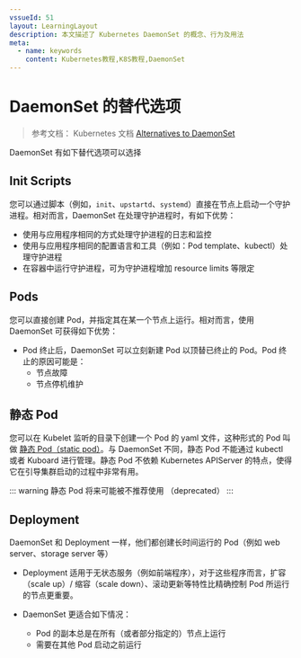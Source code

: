```yaml
---
vssueId: 51
layout: LearningLayout
description: 本文描述了 Kubernetes DaemonSet 的概念、行为及用法
meta:
  - name: keywords
    content: Kubernetes教程,K8S教程,DaemonSet
---
```


# DaemonSet 的替代选项

> 参考文档： Kubernetes 文档 [Alternatives to DaemonSet](https://kubernetes.io/docs/concepts/workloads/controllers/daemonset/#alternatives-to-daemonset)

<AdSenseTitle/>

DaemonSet 有如下替代选项可以选择

## Init Scripts

您可以通过脚本（例如，`init`、`upstartd`、`systemd`）直接在节点上启动一个守护进程。相对而言，DaemonSet 在处理守护进程时，有如下优势：

* 使用与应用程序相同的方式处理守护进程的日志和监控
* 使用与应用程序相同的配置语言和工具（例如：Pod template、kubectl）处理守护进程
* 在容器中运行守护进程，可为守护进程增加 resource limits 等限定

## Pods

您可以直接创建 Pod，并指定其在某一个节点上运行。相对而言，使用 DaemonSet 可获得如下优势：

* Pod 终止后，DaemonSet 可以立刻新建 Pod 以顶替已终止的 Pod。Pod 终止的原因可能是：
  * 节点故障
  * 节点停机维护

## 静态 Pod

您可以在 Kubelet 监听的目录下创建一个 Pod 的 yaml 文件，这种形式的 Pod 叫做 [静态 Pod（static pod）](https://kubernetes.io/docs/tasks/configure-pod-container/static-pod/)。与 DaemonSet 不同，静态 Pod 不能通过 kubectl 或者 Kuboard 进行管理。静态 Pod 不依赖 Kubernetes APIServer 的特点，使得它在引导集群启动的过程中非常有用。

::: warning
静态 Pod 将来可能被不推荐使用 （deprecated）
:::

## Deployment

DaemonSet 和 Deployment 一样，他们都创建长时间运行的 Pod（例如 web server、storage server 等）

* Deployment 适用于无状态服务（例如前端程序），对于这些程序而言，扩容（scale up）/ 缩容（scale down）、滚动更新等特性比精确控制 Pod 所运行的节点更重要。

* DaemonSet 更适合如下情况：
  * Pod 的副本总是在所有（或者部分指定的）节点上运行
  * 需要在其他 Pod 启动之前运行
